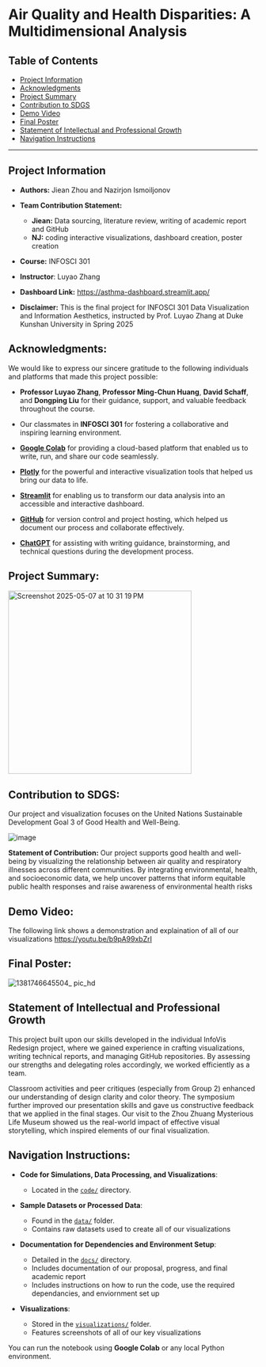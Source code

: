 # **Air Quality and Health Disparities: A Multidimensional Analysis**

## **Table of Contents**
* [Project Information](./README.md#Project-Information)
* [Acknowledgments](./README.md#Acknowledgments)
* [Project Summary](./README.md#Project-Summary)
* [Contribution to SDGS](./README.md#Contribution-to-SDGS)
* [Demo Video](./README.md#Demo-Video)
* [Final Poster](./README.md#Final-Poster)
* [Statement of Intellectual and Professional Growth](./README.md#Statement-of-Intellectual-and-Professional-Growth)
* [Navigation Instructions](./README.md#Navigation-Instructions)

---

## Project Information

- **Authors:** Jiean Zhou and Nazirjon Ismoiljonov

- **Team Contribution Statement:**
  - **Jiean:** Data sourcing, literature review, writing of academic report and GitHub
  - **NJ:** coding interactive visualizations, dashboard creation, poster creation
  
- **Course:** INFOSCI 301

- **Instructor**: Luyao Zhang

- **Dashboard Link:** https://asthma-dashboard.streamlit.app/

- **Disclaimer:** This is the final project for INFOSCI 301 Data Visualization and Information Aesthetics, instructed by Prof. Luyao Zhang at Duke Kunshan University in Spring 2025
  
## Acknowledgments:
We would like to express our sincere gratitude to the following individuals and platforms that made this project possible:

  - **Professor Luyao Zhang**, **Professor Ming-Chun Huang**, **David Schaff**, and **Dongping Liu** for their guidance, support, and valuable feedback throughout the course.
  - Our classmates in **INFOSCI 301** for fostering a collaborative and inspiring learning environment.


  - [**Google Colab**](https://colab.research.google.com/) for providing a cloud-based platform that enabled us to write, run, and share our code seamlessly.
  - [**Plotly**](https://plotly.com/python/) for the powerful and interactive visualization tools that helped us bring our data to life.
  - [**Streamlit**](https://streamlit.io/) for enabling us to transform our data analysis into an accessible and interactive dashboard.
  - [**GitHub**](https://github.com/) for version control and project hosting, which helped us document our process and collaborate effectively.
  - [**ChatGPT**](https://openai.com/chatgpt) for assisting with writing guidance, brainstorming, and technical questions during the development process.
    

## Project Summary:

<img width="370" alt="Screenshot 2025-05-07 at 10 31 19 PM" src="https://github.com/user-attachments/assets/f1ff2ea3-dab0-4b2f-b6fc-2b153646d1a2" />

## Contribution to SDGS:
Our project and visualization focuses on the United Nations Sustainable Development Goal 3 of Good Health and Well-Being.

![image](https://github.com/user-attachments/assets/2bbb9bd3-4d47-4ed8-a8d9-472d27e66157)

**Statement of Contribution:** Our project supports good health and well-being by visualizing the relationship between air quality and respiratory illnesses across different communities. By integrating environmental, health, and socioeconomic data, we help uncover patterns that inform equitable public health responses and raise awareness of environmental health risks

## Demo Video:
The following link shows a demonstration and explaination of all of our visualizations
https://youtu.be/b9pA99xbZrI


## Final Poster:
![1381746645504_ pic_hd](https://github.com/user-attachments/assets/f8fba15f-5673-4107-9fb0-c3ac6dbdd62b)


## Statement of Intellectual and Professional Growth

This project built upon our skills developed in the individual InfoVis Redesign project, where we gained experience in crafting visualizations, writing technical reports, and managing GitHub repositories. By assessing our strengths and delegating roles accordingly, we worked efficiently as a team.

Classroom activities and peer critiques (especially from Group 2) enhanced our understanding of design clarity and color theory. The symposium further improved our presentation skills and gave us constructive feedback that we applied in the final stages. Our visit to the Zhou Zhuang Mysterious Life Museum showed us the real-world impact of effective visual storytelling, which inspired elements of our final visualization.

## Navigation Instructions:
- **Code for Simulations, Data Processing, and Visualizations**:
  - Located in the [`code/`](./code/) directory.
  
- **Sample Datasets or Processed Data**:
  - Found in the [`data/`](./data/) folder.
  - Contains raw datasets used to create all of our visualizations
 
- **Documentation for Dependencies and Environment Setup**:
  - Detailed in the [`docs/`](./docs/) directory.
  - Includes documentation of our proposal, progress, and final academic report
  - Includes instructions on how to run the code, use the required dependancies, and enviornment set up
    
- **Visualizations**:
  - Stored in the [`visualizations/`](./visualizations/) folder.
  - Features screenshots of all of our key visualizations 
  


You can run the notebook using **Google Colab** or any local Python environment.

